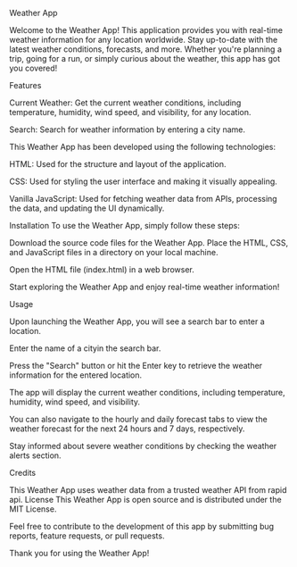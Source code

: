 Weather App

Welcome to the Weather App! This application provides you with real-time weather information for any location worldwide. Stay up-to-date with the latest weather conditions, forecasts, and more. Whether you're planning a trip, going for a run, or simply curious about the weather, this app has got you covered!

Features

Current Weather: Get the current weather conditions, including temperature, humidity, wind speed, and visibility, for any location.


Search: Search for weather information by entering a city name.

This Weather App has been developed using the following technologies:

HTML: Used for the structure and layout of the application.

CSS: Used for styling the user interface and making it visually appealing.

Vanilla JavaScript: Used for fetching weather data from APIs, processing the data, and updating the UI dynamically.

Installation
To use the Weather App, simply follow these steps:

Download the source code files for the Weather App.
Place the HTML, CSS, and JavaScript files in a directory on your local machine.

Open the HTML file (index.html) in a web browser.

Start exploring the Weather App and enjoy real-time weather information!

Usage

Upon launching the Weather App, you will see a search bar to enter a location.

Enter the name of a cityin the search bar.

Press the "Search" button or hit the Enter key to retrieve the weather information for the entered location.

The app will display the current weather conditions, including temperature, humidity, wind speed, and visibility.

You can also navigate to the hourly and daily forecast tabs to view the weather forecast for the next 24 hours and 7 days, respectively.




Stay informed about severe weather conditions by checking the weather alerts section.

Credits

This Weather App uses weather data from a trusted weather API from rapid api.
License
This Weather App is open source and is distributed under the MIT License.

Feel free to contribute to the development of this app by submitting bug reports, feature requests, or pull requests.

Thank you for using the Weather App!

